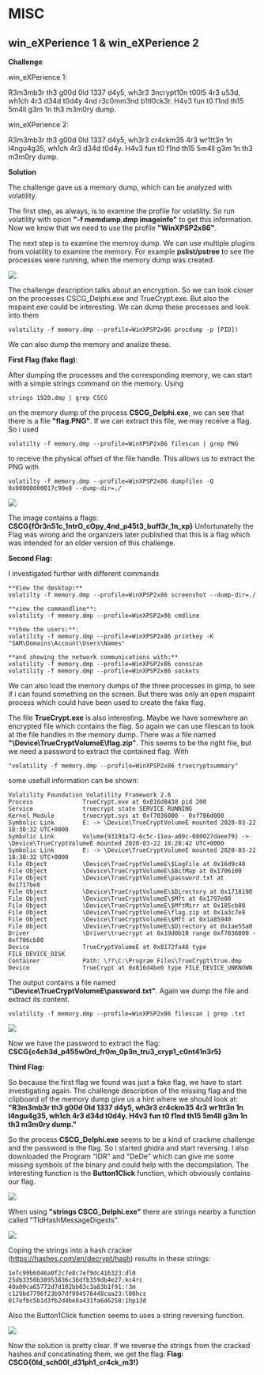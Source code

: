 # MISC

## win_eXPerience 1 & win_eXPerience 2

**Challenge**

win_eXPerience 1:

R3m3mb3r th3 g00d 0ld 1337 d4y5, wh3r3 3ncrypt10n t00l5 4r3 u53d, wh1ch 4r3 d34d t0d4y 4nd r3c0mm3nd b1tl0ck3r. H4v3 fun t0 f1nd th15 5m4ll g3m 1n th3 m3m0ry dump.

win_eXPerience 2:

R3m3mb3r th3 g00d 0ld 1337 d4y5, wh3r3 cr4ckm35 4r3 wr1tt3n 1n l4ngu4g35, wh1ch 4r3 d34d t0d4y. H4v3 fun t0 f1nd th15 5m4ll g3m 1n th3 m3m0ry dump.

**Solution**

The challenge gave us a memory dump, which can be analyzed with volatility.

The first step, as always, is to examine the profile for volatility.
So run volatility with opion **"-f memdump.dmp imageinfo"** to get this information. 
Now we know that we need to use the profile **"WinXPSP2x86"**.

The next step is to examine the memroy dump. We can use multiple plugins from volatility to examine the memory.
For example **pslist/pstree** to see the processes were running, when the memory dump was created.

![](writeupfiles/processes.png)

The challenge description talks about an encryption. So we can look closer on the processes CSCG_Delphi.exe and TrueCrypt.exe.
But also the mspaint.exe could be interesting.
We can dump these processes and look into them 
```
volatility -f memory.dmp --profile=WinXPSP2x86 procdump -p [PID])
```
We can also dump the memory and analize these.

**First Flag (fake flag)**:

After dumping the processes and the corresponding memory, we can start with a simple strings command on the memory.
Using 

```
strings 1920.dmp | grep CSCG
```

on the memory dump of the process **CSCG_Delphi.exe**, we can see that there is a file **"flag.PNG"**. If we can extract this file, we may receive a flag.
So i used 

```
volatilty -f memory.dmp --profile=WinXPSP2x86 filescan | grep PNG
```

to receive the physical offset of the file handle. 
This allows us to extract the PNG with 

```
volatilty -f memory.dmp --profile=WinXPSP2x86 dumpfiles -Q 0x00000000017c90e8 --dump-dir=./
```

![](writeupfiles/fakeFlag.png)

The image contains a flags: **CSCG{fOr3n51c\_1ntrO\_cOpy\_4nd\_p45t3\_buff3r\_1n\_xp}**
Unfortunatelly the Flag was wrong and the organizers later published that this is a flag which was intended for an older version of this challenge. 

**Second Flag:**

I investigated further with different commands

```
**View the desktop:**
volatilty -f memory.dmp --profile=WinXPSP2x86 screenshot --dump-dir=./

**view the commandline**:
volatility -f memory.dmp --profile=WinXPSP2x86 cmdline

**show the users:**:
volatility -f memory.dmp --profile=WinXPSP2x86 printkey -K "SAM\Domains\Account\Users\Names"

**and showing the network communications with:**
volatility -f memory.dmp --profile=WinXPSP2x86 connscan
volatility -f memory.dmp --profile=WinXPSP2x86 sockets
```

We can also load the memory dumps of the three processes in gimp, to see if i can found something on the screen. But there was only an open mspaint process which could have been used to create the fake flag.

The file **TrueCrypt.exe** is also interesting. Maybe we have somewhere an encrypted file which contains the flag.
So again we can use filescan to look at the file handles in the memory dump.
There was a file named **"\Device\TrueCryptVolumeE\flag.zip"**.
This seems to be the right file, but we need a password to extract the contained flag.
With 

```
"volatility -f memory.dmp --profile=WinXPSP2x86 truecryptsummary"
```
some usefull information can be shown:
```
Volatility Foundation Volatility Framework 2.6
Process              TrueCrypt.exe at 0x816d8438 pid 200
Service              truecrypt state SERVICE_RUNNING
Kernel Module        truecrypt.sys at 0xf7036000 - 0xf706d000
Symbolic Link        E: -> \Device\TrueCryptVolumeE mounted 2020-03-22 18:30:32 UTC+0000
Symbolic Link        Volume{93193a72-6c5c-11ea-a09c-080027daee79} -> \Device\TrueCryptVolumeE mounted 2020-03-22 18:28:42 UTC+0000
Symbolic Link        E: -> \Device\TrueCryptVolumeE mounted 2020-03-22 18:30:32 UTC+0000
File Object          \Device\TrueCryptVolumeE\$LogFile at 0x16d9c48
File Object          \Device\TrueCryptVolumeE\$BitMap at 0x1706100
File Object          \Device\TrueCryptVolumeE\password.txt at 0x1717be8
File Object          \Device\TrueCryptVolumeE\$Directory at 0x1718190
File Object          \Device\TrueCryptVolumeE\$Mft at 0x1797e80
File Object          \Device\TrueCryptVolumeE\$MftMirr at 0x185cb80
File Object          \Device\TrueCryptVolumeE\flag.zip at 0x1a3c7e8
File Object          \Device\TrueCryptVolumeE\$Mft at 0x1a85940
File Object          \Device\TrueCryptVolumeE\$Directory at 0x1ae55a0
Driver               \Driver\truecrypt at 0x19d0b10 range 0xf7036000 - 0xf706cb80
Device               TrueCryptVolumeE at 0x8172fa48 type FILE_DEVICE_DISK
Container            Path: \??\C:\Program Files\TrueCrypt\true.dmp
Device               TrueCrypt at 0x816d4be0 type FILE_DEVICE_UNKNOWN
```

The output contains a file named **"\Device\TrueCryptVolumeE\password.txt"**. 
Again we dump the file and extract its content. 

```
volatility -f memory.dmp --profile=WinXPSP2x86 filescan | grep .txt
```

![](writeupfiles/PasswordImage.png)

Now we have the password to extract the flag:
**CSCG{c4ch3d\_p455w0rd\_fr0m\_0p3n\_tru3\_cryp1\_c0nt41n3r5}**

**Third Flag:**

So because the first flag we found was just a fake flag, we have to start investigating again. 
The challenge description of the missing flag and the clipboard of the memory dump give us a hint where we should look at:
**"R3m3mb3r th3 g00d 0ld 1337 d4y5, wh3r3 cr4ckm35 4r3 wr1tt3n 1n l4ngu4g35, wh1ch 4r3 d34d t0d4y. H4v3 fun t0 f1nd th15 5m4ll g3m 1n th3 m3m0ry dump."**

So the process **CSCG_Delphi.exe** seems to be a kind of crackme challenge and the password is the flag.
So i started ghidra and start reversing. I also downloaded the Program "IDR" and "DeDe" which can give me some missing symbols of the binary and could help with the decompilation.
The interesting function is the **Button1Click** function, which obviously contains our flag.

![](writeupfiles/GhidraScreenshot.png)

When using **"strings CSCG_Delphi.exe"** there are strings nearby a function called "TIdHashMessageDigests". 

![](writeupfiles/Hashes.png)

Coping the strings into a hash cracker (https://hashes.com/en/decrypt/hash) results in these strings:

```
1efc99b6046a0f2c7e8c7ef9dc416323:dl0
25db3350b38953836c36dfb359db4e27:kc4rc
40a00ca65772d7d102bb03c3a83b1f91:!3m
c129bd7796f23b97df994576448caa23:l00hcs
017efbc5b1d3fb2d4be8a431fa6d6258:1hp13d
```

Also the Button1Click function seems to uses a string reversing function. 

![](writeupfiles/ReverseString.png)

Now the solution is pretty clear. If we reverse the strings from the cracked hashes and concatinating them, we get the flag:
**Flag: CSCG{0ld_sch00l_d31ph1_cr4ck_m3!}**
